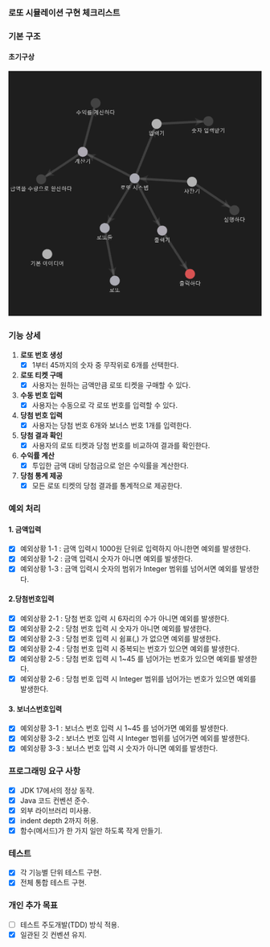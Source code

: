 ### **로또 시뮬레이션 구현 체크리스트**

### **기본 구조**
#### 초기구상
![img.png](img.png)

### **기능 상세**

1. **로또 번호 생성**
    - [x] 1부터 45까지의 숫자 중 무작위로 6개를 선택한다.
2. **로또 티켓 구매**
    - [x] 사용자는 원하는 금액만큼 로또 티켓을 구매할 수 있다.
3. **수동 번호 입력**
    - [x] 사용자는 수동으로 각 로또 번호를 입력할 수 있다.
4. **당첨 번호 입력**
    - [x] 사용자는 당첨 번호 6개와 보너스 번호 1개를 입력한다.
5. **당첨 결과 확인**
    - [x] 사용자의 로또 티켓과 당첨 번호를 비교하여 결과를 확인한다.
6. **수익률 계산**
    - [x] 투입한 금액 대비 당첨금으로 얻은 수익률을 계산한다.
7. **당첨 통계 제공**
    - [x] 모든 로또 티켓의 당첨 결과를 통계적으로 제공한다.

### **예외 처리**
#### 1. 금액입력
- [x] 예외상황 1-1 : 금액 입력시 1000원 단위로 입력하지 아니한면 예외를 발생한다.
- [x] 예외상황 1-2 : 금액 입력시 숫자가 아니면 예외를 발생한다.
- [x] 예외상황 1-3 : 금액 입력시 숫자의 범위가 Integer 범위를 넘어서면 예외를 발생한다.
#### 2.당첨번호입력
- [x] 예외상황 2-1 : 당첨 번호 입력 시 6자리의 수가 아니면 예외를 발생한다.
- [x] 예외상황 2-2 : 당첨 번호 입력 시 숫자가 아니면 예외를 발생한다.
- [x] 예외상황 2-3 : 당첨 번호 입력 시 쉼표(,) 가 없으면 예외를 발생한다.
- [x] 예외상황 2-4 : 당첨 번호 입력 시 중복되는 번호가 있으면 예외를 발생한다.
- [x] 예외상황 2-5 : 당첨 번호 입력 시 1~45 를 넘어가는 번호가 있으면 예외를 발생한다.
- [x] 예외상황 2-6 : 당첨 번호 입력 시 Integer 범위를 넘어가는 번호가 있으면 예외를 발생한다.
#### 3. 보너스번호입력
- [x] 예외상황 3-1 : 보너스 번호 입력 시 1~45 를 넘어가면 예외를 발생한다.
- [x] 예외상황 3-2 : 보너스 번호 입력 시 Integer 범위를 넘어가면 예외를 발생한다.
- [x] 예외상황 3-3 : 보너스 번호 입력 시 숫자가 아니면 예외를 발생한다.
### **프로그래밍 요구 사항**

- [x] JDK 17에서의 정상 동작.
- [x] Java 코드 컨벤션 준수.
- [x] 외부 라이브러리 미사용.
- [x] indent depth 2까지 허용.
- [x] 함수(메서드)가 한 가지 일만 하도록 작게 만들기.

### **테스트**

- [x] 각 기능별 단위 테스트 구현.
- [x] 전체 통합 테스트 구현.

### **개인 추가 목표**
- [ ] 테스트 주도개발(TDD) 방식 적용.
- [x] 일관된 깃 컨벤션 유지.
